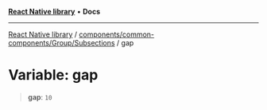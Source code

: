 [**React Native library**](../../../../../index.md) • **Docs**

***

[React Native library](../../../../../modules.md) / [components/common-components/Group/Subsections](../index.md) / gap

# Variable: gap

> **gap**: `10`
